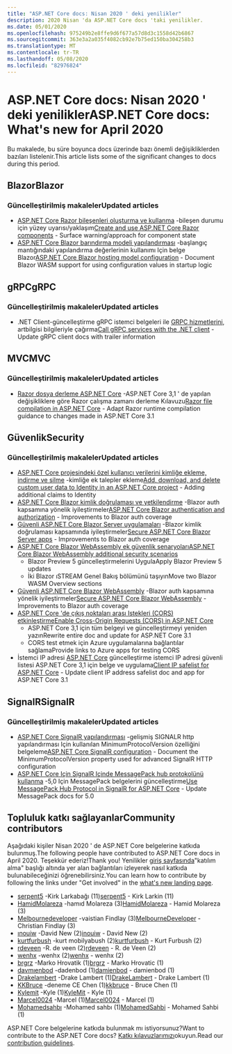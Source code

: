```yaml
---
title: "ASP.NET Core docs: Nisan 2020 ' deki yenilikler"
description: 2020 Nisan 'da ASP.NET Core docs 'taki yenilikler.
ms.date: 05/01/2020
ms.openlocfilehash: 975249b2e8ffe9d6f677a57d8d3c1558d42b6867
ms.sourcegitcommit: 363e3a2a035f4082cb92e7b75ed150ba304258b3
ms.translationtype: MT
ms.contentlocale: tr-TR
ms.lasthandoff: 05/08/2020
ms.locfileid: "82976824"
---
```

# <a name="aspnet-core-docs-whats-new-for-april-2020"></a><span data-ttu-id="8b3f7-103">ASP.NET Core docs: Nisan 2020 ' deki yenilikler</span><span class="sxs-lookup"><span data-stu-id="8b3f7-103">ASP.NET Core docs: What's new for April 2020</span></span>

<span data-ttu-id="8b3f7-104">Bu makalede, bu süre boyunca docs üzerinde bazı önemli değişikliklerden bazıları listelenir.</span><span class="sxs-lookup"><span data-stu-id="8b3f7-104">This article lists some of the significant changes to docs during this period.</span></span>

## <a name="blazor"></a><span data-ttu-id="8b3f7-105">Blazor</span><span class="sxs-lookup"><span data-stu-id="8b3f7-105">Blazor</span></span>

### <a name="updated-articles"></a><span data-ttu-id="8b3f7-106">Güncelleştirilmiş makaleler</span><span class="sxs-lookup"><span data-stu-id="8b3f7-106">Updated articles</span></span>

- <span data-ttu-id="8b3f7-107">[ASP.NET Core Razor bileşenleri oluşturma ve kullanma](../blazor/components.md) -bileşen durumu için yüzey uyarısı/yaklaşım</span><span class="sxs-lookup"><span data-stu-id="8b3f7-107">[Create and use ASP.NET Core Razor components](../blazor/components.md) - Surface warning/approach for component state</span></span>
- <span data-ttu-id="8b3f7-108">[ASP.NET Core Blazor barındırma modeli yapılandırması](../blazor/hosting-model-configuration.md) -başlangıç mantığındaki yapılandırma değerlerinin kullanımı Için belge Blazor</span><span class="sxs-lookup"><span data-stu-id="8b3f7-108">[ASP.NET Core Blazor hosting model configuration](../blazor/hosting-model-configuration.md) - Document Blazor WASM support for using configuration values in startup logic</span></span>

## <a name="grpc"></a><span data-ttu-id="8b3f7-109">gRPC</span><span class="sxs-lookup"><span data-stu-id="8b3f7-109">gRPC</span></span>

### <a name="updated-articles"></a><span data-ttu-id="8b3f7-110">Güncelleştirilmiş makaleler</span><span class="sxs-lookup"><span data-stu-id="8b3f7-110">Updated articles</span></span>

- <span data-ttu-id="8b3f7-111">.NET Client-güncelleştirme gRPC istemci belgeleri ile [GRPC hizmetlerini,](../grpc/client.md) artbilgisi bilgileriyle çağırma</span><span class="sxs-lookup"><span data-stu-id="8b3f7-111">[Call gRPC services with the .NET client](../grpc/client.md) - Update gRPC client docs with trailer information</span></span>

## <a name="mvc"></a><span data-ttu-id="8b3f7-112">MVC</span><span class="sxs-lookup"><span data-stu-id="8b3f7-112">MVC</span></span>

### <a name="updated-articles"></a><span data-ttu-id="8b3f7-113">Güncelleştirilmiş makaleler</span><span class="sxs-lookup"><span data-stu-id="8b3f7-113">Updated articles</span></span>

- <span data-ttu-id="8b3f7-114">[Razor dosya derleme ASP.NET Core](../mvc/views/view-compilation.md) -ASP.NET Core 3,1 ' de yapılan değişikliklere göre Razor çalışma zamanı derleme Kılavuzu</span><span class="sxs-lookup"><span data-stu-id="8b3f7-114">[Razor file compilation in ASP.NET Core](../mvc/views/view-compilation.md) - Adapt Razor runtime compilation guidance to changes made in ASP.NET Core 3.1</span></span>

## <a name="security"></a><span data-ttu-id="8b3f7-115">Güvenlik</span><span class="sxs-lookup"><span data-stu-id="8b3f7-115">Security</span></span>

### <a name="updated-articles"></a><span data-ttu-id="8b3f7-116">Güncelleştirilmiş makaleler</span><span class="sxs-lookup"><span data-stu-id="8b3f7-116">Updated articles</span></span>

- <span data-ttu-id="8b3f7-117">[ASP.NET Core projesindeki özel kullanıcı verilerini kimliğe ekleme, indirme ve silme](../security/authentication/add-user-data.md) -kimliğe ek talepler ekleme</span><span class="sxs-lookup"><span data-stu-id="8b3f7-117">[Add, download, and delete custom user data to Identity in an ASP.NET Core project](../security/authentication/add-user-data.md) - Adding additional claims to Identity</span></span>
- <span data-ttu-id="8b3f7-118">[ASP.NET Core Blazor kimlik doğrulaması ve yetkilendirme](../security/blazor/index.md) -Blazor auth kapsamına yönelik iyileştirmeler</span><span class="sxs-lookup"><span data-stu-id="8b3f7-118">[ASP.NET Core Blazor authentication and authorization](../security/blazor/index.md) - Improvements to Blazor auth coverage</span></span>
- <span data-ttu-id="8b3f7-119">[Güvenli ASP.NET Core Blazor Server uygulamaları](../security/blazor/server/index.md) -Blazor kimlik doğrulaması kapsamında iyileştirmeler</span><span class="sxs-lookup"><span data-stu-id="8b3f7-119">[Secure ASP.NET Core Blazor Server apps](../security/blazor/server/index.md) - Improvements to Blazor auth coverage</span></span>
- [<span data-ttu-id="8b3f7-120">ASP.NET Core Blazor WebAssembly ek güvenlik senaryoları</span><span class="sxs-lookup"><span data-stu-id="8b3f7-120">ASP.NET Core Blazor WebAssembly additional security scenarios</span></span>](../security/blazor/webassembly/additional-scenarios.md)
  - <span data-ttu-id="8b3f7-121">Blazor Preview 5 güncelleştirmelerini Uygula</span><span class="sxs-lookup"><span data-stu-id="8b3f7-121">Apply Blazor Preview 5 updates</span></span>
  - <span data-ttu-id="8b3f7-122">İki Blazor ıSTREAM Genel Bakış bölümünü taşıyın</span><span class="sxs-lookup"><span data-stu-id="8b3f7-122">Move two Blazor WASM Overview sections</span></span>
- <span data-ttu-id="8b3f7-123">[Güvenli ASP.NET Core Blazor WebAssembly](../security/blazor/webassembly/index.md) -Blazor auth kapsamına yönelik iyileştirmeler</span><span class="sxs-lookup"><span data-stu-id="8b3f7-123">[Secure ASP.NET Core Blazor WebAssembly](../security/blazor/webassembly/index.md) - Improvements to Blazor auth coverage</span></span>
- [<span data-ttu-id="8b3f7-124">ASP.NET Core 'de çıkış noktaları arası Istekleri (CORS) etkinleştirme</span><span class="sxs-lookup"><span data-stu-id="8b3f7-124">Enable Cross-Origin Requests (CORS) in ASP.NET Core</span></span>](../security/cors.md)
  - <span data-ttu-id="8b3f7-125">ASP.NET Core 3,1 için tüm belgeyi ve güncelleştirmeyi yeniden yazın</span><span class="sxs-lookup"><span data-stu-id="8b3f7-125">Rewrite entire doc and update for ASP.NET Core 3.1</span></span>
  - <span data-ttu-id="8b3f7-126">CORS test etmek için Azure uygulamalarına bağlantılar sağlama</span><span class="sxs-lookup"><span data-stu-id="8b3f7-126">Provide links to Azure apps for testing CORS</span></span>
- <span data-ttu-id="8b3f7-127">İstemci IP adresi [ASP.NET Core](../security/ip-safelist.md) güncelleştirme istemci IP adresi güvenli listesi ASP.NET Core 3,1 için belge ve uygulama</span><span class="sxs-lookup"><span data-stu-id="8b3f7-127">[Client IP safelist for ASP.NET Core](../security/ip-safelist.md) - Update client IP address safelist doc and app for ASP.NET Core 3.1</span></span>

## <a name="signalr"></a><span data-ttu-id="8b3f7-128">SignalR</span><span class="sxs-lookup"><span data-stu-id="8b3f7-128">SignalR</span></span>

### <a name="updated-articles"></a><span data-ttu-id="8b3f7-129">Güncelleştirilmiş makaleler</span><span class="sxs-lookup"><span data-stu-id="8b3f7-129">Updated articles</span></span>

- <span data-ttu-id="8b3f7-130">[ASP.NET Core SignalR yapılandırması](../signalr/configuration.md) -gelişmiş SIGNALR http yapılandırması Için kullanılan MinimumProtocolVersion özelliğini belgeleme</span><span class="sxs-lookup"><span data-stu-id="8b3f7-130">[ASP.NET Core SignalR configuration](../signalr/configuration.md) - Document the MinimumProtocolVersion property used for advanced SignalR HTTP configuration</span></span>
- <span data-ttu-id="8b3f7-131">[ASP.NET Core Için SignalR Içinde MessagePack hub protokolünü kullanma](../signalr/messagepackhubprotocol.md) -5,0 Için MessagePack belgelerini güncelleştirme</span><span class="sxs-lookup"><span data-stu-id="8b3f7-131">[Use MessagePack Hub Protocol in SignalR for ASP.NET Core](../signalr/messagepackhubprotocol.md) - Update MessagePack docs for 5.0</span></span>

## <a name="community-contributors"></a><span data-ttu-id="8b3f7-132">Topluluk katkı sağlayanlar</span><span class="sxs-lookup"><span data-stu-id="8b3f7-132">Community contributors</span></span>

<span data-ttu-id="8b3f7-133">Aşağıdaki kişiler Nisan 2020 ' de ASP.NET Core belgelerine katkıda bulunmuş.</span><span class="sxs-lookup"><span data-stu-id="8b3f7-133">The following people have contributed to ASP.NET Core docs in April 2020.</span></span> <span data-ttu-id="8b3f7-134">Teşekkür ederiz!</span><span class="sxs-lookup"><span data-stu-id="8b3f7-134">Thank you!</span></span> <span data-ttu-id="8b3f7-135">Yenilikler [giriş sayfasında](index.yml)"katılım alma" başlığı altında yer alan bağlantıları izleyerek nasıl katkıda bulunabileceğinizi öğrenebilirsiniz.</span><span class="sxs-lookup"><span data-stu-id="8b3f7-135">You can learn how to contribute by following the links under "Get involved" in the [what's new landing page](index.yml).</span></span>

- <span data-ttu-id="8b3f7-136">[serpent5](https://github.com/serpent5) -Kirk Larkabağı (11)</span><span class="sxs-lookup"><span data-stu-id="8b3f7-136">[serpent5](https://github.com/serpent5) - Kirk Larkin (11)</span></span>
- <span data-ttu-id="8b3f7-137">[HamidMolareza](https://github.com/HamidMolareza) -hamıd Molareza (3)</span><span class="sxs-lookup"><span data-stu-id="8b3f7-137">[HamidMolareza](https://github.com/HamidMolareza) - Hamid Molareza (3)</span></span>
- <span data-ttu-id="8b3f7-138">[Melbournedeveloper](https://github.com/MelbourneDeveloper) -vaistian Findlay (3)</span><span class="sxs-lookup"><span data-stu-id="8b3f7-138">[MelbourneDeveloper](https://github.com/MelbourneDeveloper) - Christian Findlay (3)</span></span>
- <span data-ttu-id="8b3f7-139">[ınouiw](https://github.com/inouiw) -David New (2)</span><span class="sxs-lookup"><span data-stu-id="8b3f7-139">[inouiw](https://github.com/inouiw) - David New (2)</span></span>
- <span data-ttu-id="8b3f7-140">[kurtfurbush](https://github.com/kurtfurbush) -kurt mobilyabush (2)</span><span class="sxs-lookup"><span data-stu-id="8b3f7-140">[kurtfurbush](https://github.com/kurtfurbush) - Kurt Furbush (2)</span></span>
- <span data-ttu-id="8b3f7-141">[rdeveen](https://github.com/rdeveen) -R. de veen (2)</span><span class="sxs-lookup"><span data-stu-id="8b3f7-141">[rdeveen](https://github.com/rdeveen) - R. de Veen (2)</span></span>
- <span data-ttu-id="8b3f7-142">[wenhx](https://github.com/wenhx) -wenhx (2)</span><span class="sxs-lookup"><span data-stu-id="8b3f7-142">[wenhx](https://github.com/wenhx) - wenhx (2)</span></span>
- <span data-ttu-id="8b3f7-143">[brgrz](https://github.com/brgrz) -Marko Hrovatik (1)</span><span class="sxs-lookup"><span data-stu-id="8b3f7-143">[brgrz](https://github.com/brgrz) - Marko Hrovatic (1)</span></span>
- <span data-ttu-id="8b3f7-144">[davmıenbod](https://github.com/damienbod) -dadenbod (1)</span><span class="sxs-lookup"><span data-stu-id="8b3f7-144">[damienbod](https://github.com/damienbod) - damienbod (1)</span></span>
- <span data-ttu-id="8b3f7-145">[Drakelambert](https://github.com/DrakeLambert) -Drake Lambert (1)</span><span class="sxs-lookup"><span data-stu-id="8b3f7-145">[DrakeLambert](https://github.com/DrakeLambert) - Drake Lambert (1)</span></span>
- <span data-ttu-id="8b3f7-146">[KKBruce](https://github.com/kkbruce) -deneme CE Chen (1)</span><span class="sxs-lookup"><span data-stu-id="8b3f7-146">[kkbruce](https://github.com/kkbruce) - Bruce Chen (1)</span></span>
- <span data-ttu-id="8b3f7-147">[Kylemit](https://github.com/KyleMit) -Kyle (1)</span><span class="sxs-lookup"><span data-stu-id="8b3f7-147">[KyleMit](https://github.com/KyleMit) - Kyle (1)</span></span>
- <span data-ttu-id="8b3f7-148">[Marcel0024](https://github.com/Marcel0024) -Marcel (1)</span><span class="sxs-lookup"><span data-stu-id="8b3f7-148">[Marcel0024](https://github.com/Marcel0024) - Marcel (1)</span></span>
- <span data-ttu-id="8b3f7-149">[Mohamedsahbı](https://github.com/MohamedSahbi) -Mohamed sahbı (1)</span><span class="sxs-lookup"><span data-stu-id="8b3f7-149">[MohamedSahbi](https://github.com/MohamedSahbi) - Mohamed Sahbi (1)</span></span>

<span data-ttu-id="8b3f7-150">ASP.NET Core belgelerine katkıda bulunmak mı istiyorsunuz?</span><span class="sxs-lookup"><span data-stu-id="8b3f7-150">Want to contribute to the ASP.NET Core docs?</span></span> <span data-ttu-id="8b3f7-151">[Katkı kılavuzlarımızı](https://github.com/dotnet/AspNetCore.Docs/blob/master/CONTRIBUTING.md)okuyun.</span><span class="sxs-lookup"><span data-stu-id="8b3f7-151">Read our [contribution guidelines](https://github.com/dotnet/AspNetCore.Docs/blob/master/CONTRIBUTING.md).</span></span>
